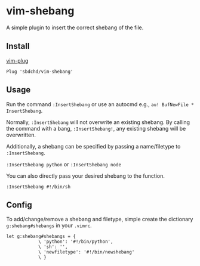 # vim-shebang

A simple plugin to insert the correct shebang of the file.

## Install

[vim-plug](https://github.com/junegunn/vim-plug)

```vimscript
Plug 'sbdchd/vim-shebang'
```

## Usage

Run the command `:InsertShebang` or use an autocmd e.g., `au! BufNewFile * InsertShebang`.

Normally, `:InsertShebang` will not overwrite an existing shebang.
By calling the command with a bang, `:InsertShebang!`, any existing shebang
will be overwritten.

Additionally, a shebang can be specified by passing a name/filetype to `:InsertShebang`.

`:InsertShebang python` or `:InsertShebang node`

You can also directly pass your desired shebang to the function.

`:InsertShebang #!/bin/sh`

## Config

To add/change/remove a shebang and filetype, simple create the dictionary `g:shebang#shebangs`
in your `.vimrc`.

```vimscript
let g:shebang#shebangs = {
            \ 'python': '#!/bin/python',
            \ 'sh': '',
            \ 'newfiletype': '#!/bin/newshebang'
            \ }
```
